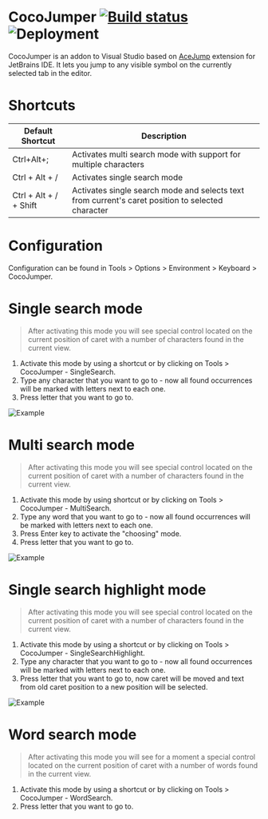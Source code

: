 # CocoJumper [![Build status](https://dev.azure.com/CocoJumper/CocoJumper/_apis/build/status/CocoJumper-CI)](https://dev.azure.com/CocoJumper/CocoJumper/_build/latest?definitionId=1) ![Deployment](https://vsrm.dev.azure.com/CocoJumper/_apis/public/Release/badge/85a8e6fb-6fe8-4ec1-8208-3b2e3edb272e/1/1)
CocoJumper is an addon to Visual Studio based on [AceJump](https://github.com/acejump/AceJump) extension for JetBrains IDE. It lets you jump to any visible symbol on the currently selected tab in the editor.

# Shortcuts
| Default Shortcut | Description |
|--|--|
| Ctrl+Alt+; | Activates multi search mode with support for multiple characters |
| Ctrl + Alt + / | Activates single search mode |
| Ctrl + Alt + / + Shift | Activates single search mode and selects text from current's caret position to selected character |

# Configuration
Configuration can be found in Tools > Options > Environment > Keyboard > CocoJumper.

# Single search mode

> After activating this mode you will see special control located on the current position of caret with a number of characters found in the current view.
1. Activate this mode by using a shortcut or by clicking on Tools > CocoJumper - SingleSearch.
2. Type any character that you want to go to - now all found occurrences will be marked with letters next to each one.
3. Press letter that you want to go to.

![Example](https://i.imgur.com/znJpe8k.gif)

# Multi search mode
> After activating this mode you will see special control located on the current position of caret with a number of characters found in the current view.
1. Activate this mode by using shortcut or by clicking on Tools > CocoJumper - MultiSearch.
2. Type any word that you want to go to - now all found occurrences will be marked with letters next to each one.
3. Press Enter key to activate the "choosing" mode.
4. Press letter that you want to go to.

![Example](https://i.imgur.com/EFrKPZl.gif)

# Single search highlight mode
> After activating this mode you will see special control located on the current position of caret with a number of characters found in the current view.
1. Activate this mode by using a shortcut or by clicking on Tools > CocoJumper - SingleSearchHighlight.
2. Type any character that you want to go to - now all found occurrences will be marked with letters next to each one.
3. Press letter that you want to go to, now caret will be moved and text from old caret position to a new position will be selected.

![Example](https://i.imgur.com/9BOHDne.gif)

# Word search mode
> After activating this mode you will see for a moment a special control located on the current position of caret with a number of words found in the current view.
1. Activate this mode by using a shortcut or by clicking on Tools > CocoJumper - WordSearch.
2. Press letter that you want to go to.
